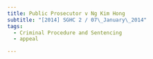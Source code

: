 ```yaml
---
title: Public Prosecutor v Ng Kim Hong 
subtitle: "[2014] SGHC 2 / 07\_January\_2014"
tags:
  - Criminal Procedure and Sentencing
  - appeal

---
```


